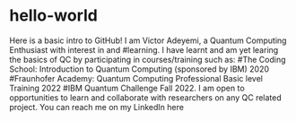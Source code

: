 # hello-world
Here is a basic intro to GitHub!
I am Victor Adeyemi, a Quantum Computing Enthusiast with interest in <research> and #learning.
I have learnt and am yet learing the basics of QC by participating in courses/training such as:
#The Coding School: Introduction to Quantum Computing (sponsored by IBM) 2020
#Fraunhofer Academy: Quantum Computing Professional Basic level Training 2022
#IBM Quantum Challenge Fall 2022.
I am open to opportunities to learn and collaborate with researchers on any QC related project.
You can reach me on my LinkedIn here
